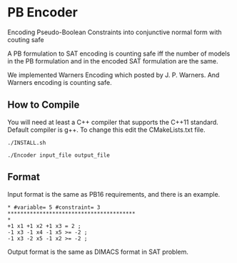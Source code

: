 # PB Encoder

Encoding Pseudo-Boolean Constraints into conjunctive normal form with couting safe

A PB formulation to SAT encoding is counting safe iff the number of models in the PB formulation and in the encoded SAT formulation are the same.

We implemented Warners Encoding which posted by J. P. Warners. And Warners encoding is counting safe.


## How to Compile

You will need at least a C++ compiler that supports the C++11 standard. Default compiler is g++. To change this edit the CMakeLists.txt file.

`./INSTALL.sh` 

`./Encoder input_file output_file`


## Format

Input format is the same as PB16 requirements, and there is an example.

```
* #variable= 5 #constraint= 3
****************************************
*
+1 x1 +1 x2 +1 x3 = 2 ;
-1 x3 -1 x4 -1 x5 >= -2 ;
-1 x3 -2 x5 -1 x2 >= -2 ;
```

Output format is the same as DIMACS format in SAT problem.

